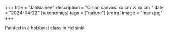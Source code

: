 +++
title = "Jahkiainen"
description = "Oil on canvas. xx cm ⨯ xx cm."
date = "2024-04-22"
[taxonomies]
tags = ["nature"]
[extra]
image = "main.jpg"
+++

Painted in a hobbyist class in Helsinki.